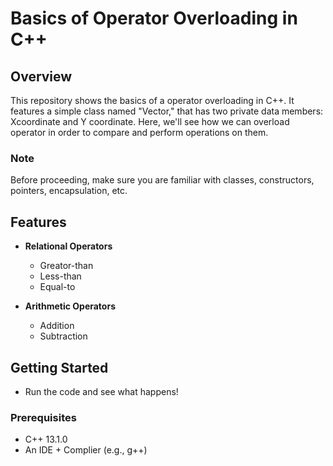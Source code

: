 # Basics of Operator Overloading in C++

## Overview

This repository shows the basics of a operator overloading in C++. It features a simple class named "Vector," that has two  private data members: Xcoordinate and Y coordinate. Here, we'll see how we can overload operator in order to compare and perform operations on them. 

### Note

Before proceeding, make sure you are familiar with classes, constructors, pointers, encapsulation, etc.

## Features

- **Relational Operators**
  - Greator-than
  - Less-than
  - Equal-to




- **Arithmetic Operators**
  - Addition 
  - Subtraction
  

## Getting Started

 - Run the code and see what happens!

### Prerequisites

- C++ 13.1.0
- An IDE + Complier (e.g., g++)
